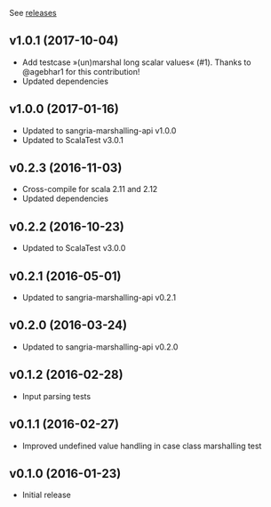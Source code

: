 See [releases](https://github.com/sangria-graphql/sangria-marshalling-testkit/releases)

## v1.0.1 (2017-10-04)

* Add testcase »(un)marshal long scalar values« (#1). Thanks to @agebhar1 for this contribution!
* Updated dependencies

## v1.0.0 (2017-01-16)

* Updated to sangria-marshalling-api v1.0.0
* Updated to ScalaTest v3.0.1

## v0.2.3 (2016-11-03)

* Cross-compile for scala 2.11 and 2.12
* Updated dependencies

## v0.2.2 (2016-10-23)

* Updated to ScalaTest v3.0.0

## v0.2.1 (2016-05-01)

* Updated to sangria-marshalling-api v0.2.1

## v0.2.0 (2016-03-24)

* Updated to sangria-marshalling-api v0.2.0

## v0.1.2 (2016-02-28)

* Input parsing tests 

## v0.1.1 (2016-02-27)

* Improved undefined value handling in case class marshalling test 

## v0.1.0 (2016-01-23)

* Initial release 
